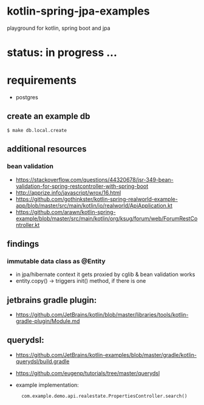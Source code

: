 # kotlin-spring-jpa-examples
playground for kotlin, spring boot and jpa

# status: in progress ...


# requirements

- postgres

## create an example db
    $ make db.local.create 
    
    
## additional resources

### bean validation

- https://stackoverflow.com/questions/44320678/jsr-349-bean-validation-for-spring-restcontroller-with-spring-boot
- http://apprize.info/javascript/wrox/16.html
- https://github.com/gothinkster/kotlin-spring-realworld-example-app/blob/master/src/main/kotlin/io/realworld/ApiApplication.kt
- https://github.com/arawn/kotlin-spring-example/blob/master/src/main/kotlin/org/ksug/forum/web/ForumRestController.kt


## findings

### immutable data class as @Entity
- in jpa/hibernate context it gets proxied by cglib & bean validation works
- entity.copy() -> triggers init() method, if there is one


## jetbrains gradle plugin:

- https://github.com/JetBrains/kotlin/blob/master/libraries/tools/kotlin-gradle-plugin/Module.md

## querydsl: 

- https://github.com/JetBrains/kotlin-examples/blob/master/gradle/kotlin-querydsl/build.gradle
- https://github.com/eugenp/tutorials/tree/master/querydsl

- example implementation: 

        com.example.demo.api.realestate.PropertiesController.search()
    
    